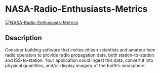 
# NASA-Radio-Enthusiasts-Metrics


[![NASA-Radio-Enthusiasts-Metrics](https://github.com/MojitoTea/NASA-Radio-Enthusiasts-Metrics/actions/workflows/static.yml/badge.svg)](https://github.com/MojitoTea/NASA-Radio-Enthusiasts-Metrics/actions/workflows/cicd.yml)


## Description
Consider building software that invites citizen scientists and amateur ham radio operators to provide radio propagation data, both station-to-station and ISS-to-station. Your application could ingest this data, convert it into physical quantities, and/or display imagery of the Earth’s ionosphere. 
